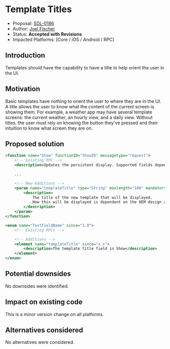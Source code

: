 # Template Titles

* Proposal: [SDL-0186](0186-template-titles.md)
* Author: [Joel Fischer](https://github.com/joeljfischer)
* Status: **Accepted with Revisions**
* Impacted Platforms: [Core / iOS / Android / RPC]

## Introduction

Templates should have the capability to have a title to help orient the user in the UI.

## Motivation

Basic templates have nothing to orient the user to where they are in the UI. A title allows the user to know what the content of the current screen is showing them. For example, a weather app may have several template screens: the current weather, an hourly view, and a daily view. Without titles, the user must rely on knowing the button they've pressed and their intuition to know what screen they are on.

## Proposed solution

```xml
<function name="Show" functionID="ShowID" messagetype="request">
    <!-- Existing RPC -->
    <description>Updates the persistent display. Supported fields depend on display capabilities</description>

    ...

    <!-- New Additions -->
    <param name="templateTitle" type="String" maxlength="100" mandatory="false">
        <description>
            The title of the new template that will be displayed. 
            How this will be displayed is dependent on the OEM design and implementation of the template.
        </description>
    </param>
</function>

<enum name="TextFieldName" since="1.0">
    <!-- Existing RPCs -->

    <!-- Additions -->
    <element name="templateTitle" since="x.x">
        <description>The template title field in Show</description>
    </element>
</enum>
```

## Potential downsides

No downsides were identified.

## Impact on existing code

This is a minor version change on all platforms.

## Alternatives considered

No alternatives were considered.
